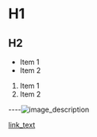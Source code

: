 # H1
<!-- <- text.title.1.marker -->

## H2
<!-- <- text.title.2.marker -->

- Item 1
- Item 2
<!-- <- punctuation.special -->

1. Item 1
2. Item 2
<!-- <- punctuation.special -->

----![image_description](https://example.com/image.jpg "awesome image title")
<!--  ^ text.reference                                                    -->
<!--                              ^ text.uri                              -->
<!--                                                      ^ text.literal  -->
<!--^ punctuation.special                                                 -->
<!-- ^ punctuation.bracket                                                -->
<!--                    ^ punctuation.bracket                             -->

[link_text](#local_reference "link go brr...")
<!-- ^ text.reference                                                     -->
<!--                 ^ text.uri                                           -->
<!--                            ^ text.literal                            -->
<!-- <- punctuation.bracket                                               -->
<!--       ^ punctuation.bracket                                          -->
